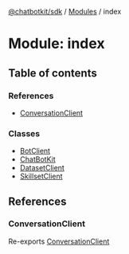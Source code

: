 [@chatbotkit/sdk](../README.md) / [Modules](../modules.md) / index

# Module: index

## Table of contents

### References

- [ConversationClient](index.md#conversationclient)

### Classes

- [BotClient](../classes/index.BotClient.md)
- [ChatBotKit](../classes/index.ChatBotKit.md)
- [DatasetClient](../classes/index.DatasetClient.md)
- [SkillsetClient](../classes/index.SkillsetClient.md)

## References

### ConversationClient

Re-exports [ConversationClient](../classes/conversation.ConversationClient.md)
